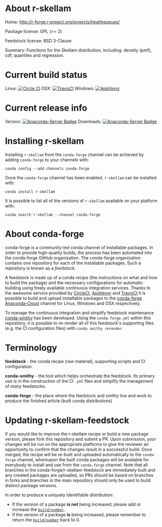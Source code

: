 About r-skellam
===============

Home: http://r-forge.r-project.org/projects/healthqueues/

Package license: GPL (>= 2)

Feedstock license: BSD 3-Clause

Summary: Functions for the Skellam distribution, including: density (pmf), cdf, quantiles
and regression.




Current build status
====================

Linux: [![Circle CI](https://circleci.com/gh/conda-forge/r-skellam-feedstock.svg?style=shield)](https://circleci.com/gh/conda-forge/r-skellam-feedstock)
OSX: [![TravisCI](https://travis-ci.org/conda-forge/r-skellam-feedstock.svg?branch=master)](https://travis-ci.org/conda-forge/r-skellam-feedstock)
Windows: [![AppVeyor](https://ci.appveyor.com/api/projects/status/github/conda-forge/r-skellam-feedstock?svg=True)](https://ci.appveyor.com/project/conda-forge/r-skellam-feedstock/branch/master)

Current release info
====================
Version: [![Anaconda-Server Badge](https://anaconda.org/conda-forge/r-skellam/badges/version.svg)](https://anaconda.org/conda-forge/r-skellam)
Downloads: [![Anaconda-Server Badge](https://anaconda.org/conda-forge/r-skellam/badges/downloads.svg)](https://anaconda.org/conda-forge/r-skellam)

Installing r-skellam
====================

Installing `r-skellam` from the `conda-forge` channel can be achieved by adding `conda-forge` to your channels with:

```
conda config --add channels conda-forge
```

Once the `conda-forge` channel has been enabled, `r-skellam` can be installed with:

```
conda install r-skellam
```

It is possible to list all of the versions of `r-skellam` available on your platform with:

```
conda search r-skellam --channel conda-forge
```


About conda-forge
=================

conda-forge is a community-led conda channel of installable packages.
In order to provide high-quality builds, the process has been automated into the
conda-forge GitHub organization. The conda-forge organization contains one repository
for each of the installable packages. Such a repository is known as a *feedstock*.

A feedstock is made up of a conda recipe (the instructions on what and how to build
the package) and the necessary configurations for automatic building using freely
available continuous integration services. Thanks to the awesome service provided by
[CircleCI](https://circleci.com/), [AppVeyor](http://www.appveyor.com/)
and [TravisCI](https://travis-ci.org/) it is possible to build and upload installable
packages to the [conda-forge](https://anaconda.org/conda-forge)
[Anaconda-Cloud](http://docs.anaconda.org/) channel for Linux, Windows and OSX respectively.

To manage the continuous integration and simplify feedstock maintenance
[conda-smithy](http://github.com/conda-forge/conda-smithy) has been developed.
Using the ``conda-forge.yml`` within this repository, it is possible to re-render all of
this feedstock's supporting files (e.g. the CI configuration files) with ``conda smithy rerender``.


Terminology
===========

**feedstock** - the conda recipe (raw material), supporting scripts and CI configuration.

**conda-smithy** - the tool which helps orchestrate the feedstock.
                   Its primary use is in the construction of the CI ``.yml`` files
                   and simplify the management of *many* feedstocks.

**conda-forge** - the place where the feedstock and smithy live and work to
                  produce the finished article (built conda distributions)


Updating r-skellam-feedstock
============================

If you would like to improve the r-skellam recipe or build a new
package version, please fork this repository and submit a PR. Upon submission,
your changes will be run on the appropriate platforms to give the reviewer an
opportunity to confirm that the changes result in a successful build. Once
merged, the recipe will be re-built and uploaded automatically to the
`conda-forge` channel, whereupon the built conda packages will be available for
everybody to install and use from the `conda-forge` channel.
Note that all branches in the conda-forge/r-skellam-feedstock are
immediately built and any created packages are uploaded, so PRs should be based
on branches in forks and branches in the main repository should only be used to
build distinct package versions.

In order to produce a uniquely identifiable distribution:
 * If the version of a package **is not** being increased, please add or increase
   the [``build/number``](http://conda.pydata.org/docs/building/meta-yaml.html#build-number-and-string).
 * If the version of a package **is** being increased, please remember to return
   the [``build/number``](http://conda.pydata.org/docs/building/meta-yaml.html#build-number-and-string)
   back to 0.
